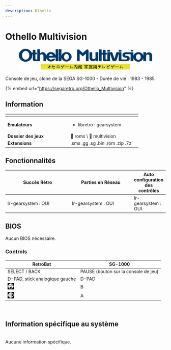 ```yaml
---
description: Othello
---
```


# Othello Multivision

<div align="left">

<figure><img src="https://raw.githubusercontent.com/fabricecaruso/es-theme-carbon/db9685d44d41fa27f869daaba3ab446395ff3485/art/logos/multivision.svg" alt=""><figcaption></figcaption></figure>

</div>

Console de jeu, clone de la SEGA SG-1000 - Durée de vie : 1983 - 1985

{% embed url="https://segaretro.org/Othello_Multivision" %}

## Information

<table data-header-hidden><thead><tr><th width="184"></th><th></th><th data-hidden></th></tr></thead><tbody><tr><td><strong>Émulateurs</strong></td><td><ul><li>libretro : gearsystem</li></ul></td><td></td></tr><tr><td><strong>Dossier des jeux</strong></td><td><span data-gb-custom-inline data-tag="emoji" data-code="1f4c1">📁</span> roms \ <span data-gb-custom-inline data-tag="emoji" data-code="1f4c2">📂</span> multivision</td><td></td></tr><tr><td><strong>Extensions</strong></td><td>.sms .gg .sg .bin .rom .zip .7z</td><td></td></tr></tbody></table>

## Fonctionnalités

<table><thead><tr><th width="256">Succès Rétro</th><th width="243">Parties en Réseau</th><th>Auto configuration des contrôles</th></tr></thead><tbody><tr><td>lr-gearsystem : OUI</td><td>lr-gearsystem : OUI</td><td>lr-gearsystem : OUI</td></tr></tbody></table>

## BIOS

Aucun BIOS nécessaire.

### &#x20;Controls <a href="#controles" id="controles"></a>

| RetroBat                                        | SG-1000                              |
| ----------------------------------------------- | ------------------------------------ |
| SELECT / BACK                                   | PAUSE (bouton sur la console de jeu) |
| D-PAD, stick analogique gauche                  | D-PAD                                |
| ![A](<../../../.gitbook/assets/image (20).png>) | B                                    |
| ![B](<../../../.gitbook/assets/image (7).png>)  | A                                    |

<div align="left">

<figure><img src="https://i.imgur.com/diLUXXB.png" alt=""><figcaption></figcaption></figure>

</div>

## Information spécifique au système

\
Aucune information spécifique.

